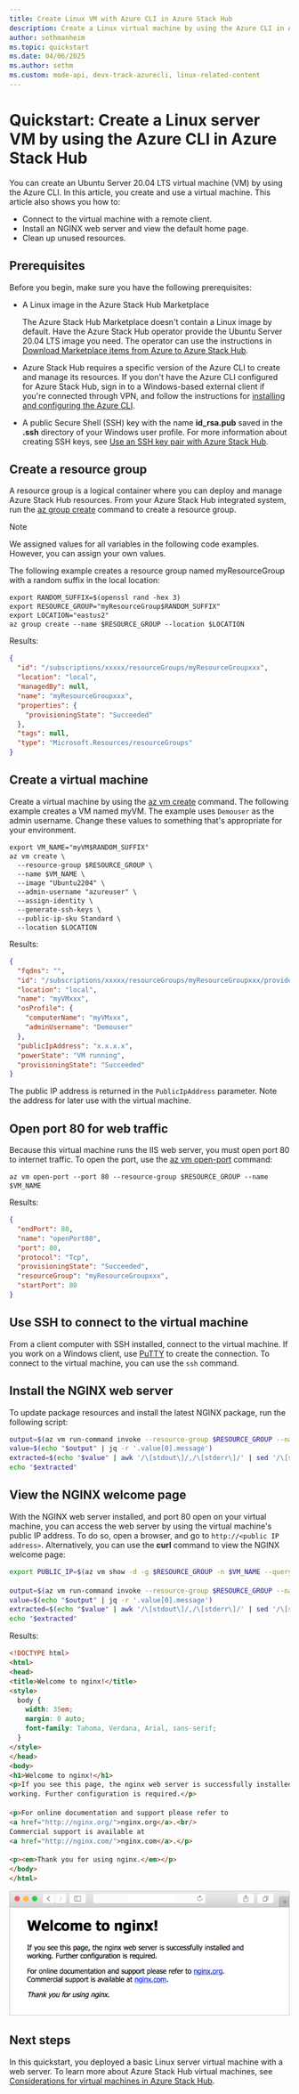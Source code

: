 ```yaml
---
title: Create Linux VM with Azure CLI in Azure Stack Hub 
description: Create a Linux virtual machine by using the Azure CLI in Azure Stack Hub.
author: sethmanheim
ms.topic: quickstart
ms.date: 04/06/2025
ms.author: sethm
ms.custom: mode-api, devx-track-azurecli, linux-related-content
---
```


# Quickstart: Create a Linux server VM by using the Azure CLI in Azure Stack Hub

You can create an Ubuntu Server 20.04 LTS virtual machine (VM) by using the Azure CLI. In this article, you create and use a virtual machine. This article also shows you how to:

* Connect to the virtual machine with a remote client.
* Install an NGINX web server and view the default home page.
* Clean up unused resources.

## Prerequisites

Before you begin, make sure you have the following prerequisites:

* A Linux image in the Azure Stack Hub Marketplace

   The Azure Stack Hub Marketplace doesn't contain a Linux image by default. Have the Azure Stack Hub operator provide the Ubuntu Server 20.04 LTS image you need. The operator can use the instructions in [Download Marketplace items from Azure to Azure Stack Hub](../operator/azure-stack-download-azure-marketplace-item.md).

* Azure Stack Hub requires a specific version of the Azure CLI to create and manage its resources. If you don't have the Azure CLI configured for Azure Stack Hub, sign in to a Windows-based external client if you're connected through VPN, and follow the instructions for [installing and configuring the Azure CLI](azure-stack-version-profiles-azurecli2.md).

* A public Secure Shell (SSH) key with the name **id_rsa.pub** saved in the **.ssh** directory of your Windows user profile. For more information about creating SSH keys, see [Use an SSH key pair with Azure Stack Hub](azure-stack-dev-start-howto-ssh-public-key.md).

## Create a resource group

A resource group is a logical container where you can deploy and manage Azure Stack Hub resources. From your Azure Stack Hub integrated system, run the [az group create](/cli/azure/group#az-group-create) command to create a resource group.

> [!NOTE]
> We assigned values for all variables in the following code examples. However, you can assign your own values.

The following example creates a resource group named myResourceGroup with a random suffix in the local location:

```azurecli
export RANDOM_SUFFIX=$(openssl rand -hex 3)
export RESOURCE_GROUP="myResourceGroup$RANDOM_SUFFIX"
export LOCATION="eastus2"
az group create --name $RESOURCE_GROUP --location $LOCATION
```

Results:

<!-- expected_similarity=0.3 -->
```JSON
{
  "id": "/subscriptions/xxxxx/resourceGroups/myResourceGroupxxx",
  "location": "local",
  "managedBy": null,
  "name": "myResourceGroupxxx",
  "properties": {
    "provisioningState": "Succeeded"
  },
  "tags": null,
  "type": "Microsoft.Resources/resourceGroups"
}
```

## Create a virtual machine

Create a virtual machine by using the [az vm create](/cli/azure/vm#az-vm-create) command. The following example creates a VM named myVM. The example uses `Demouser` as the admin username. Change these values to something that's appropriate for your environment.

```azurecli
export VM_NAME="myVM$RANDOM_SUFFIX"
az vm create \
  --resource-group $RESOURCE_GROUP \
  --name $VM_NAME \
  --image "Ubuntu2204" \
  --admin-username "azureuser" \
  --assign-identity \
  --generate-ssh-keys \
  --public-ip-sku Standard \
  --location $LOCATION
```

Results:

<!-- expected_similarity=0.3 -->
```JSON
{
  "fqdns": "",
  "id": "/subscriptions/xxxxx/resourceGroups/myResourceGroupxxx/providers/Microsoft.Compute/virtualMachines/myVMxxx",
  "location": "local",
  "name": "myVMxxx",
  "osProfile": {
    "computerName": "myVMxxx",
    "adminUsername": "Demouser"
  },
  "publicIpAddress": "x.x.x.x",
  "powerState": "VM running",
  "provisioningState": "Succeeded"
}
```

The public IP address is returned in the `PublicIpAddress` parameter. Note the address for later use with the virtual machine.

## Open port 80 for web traffic

Because this virtual machine runs the IIS web server, you must open port 80 to internet traffic. To open the port, use the [az vm open-port](/cli/azure/vm) command:

```azurecli
az vm open-port --port 80 --resource-group $RESOURCE_GROUP --name $VM_NAME
```

Results:

```JSON
{
  "endPort": 80,
  "name": "openPort80",
  "port": 80,
  "protocol": "Tcp",
  "provisioningState": "Succeeded",
  "resourceGroup": "myResourceGroupxxx",
  "startPort": 80
}
```

## Use SSH to connect to the virtual machine

From a client computer with SSH installed, connect to the virtual machine. If you work on a Windows client, use [PuTTY](https://www.putty.org/) to create the connection. To connect to the virtual machine, you can use the `ssh` command.

## Install the NGINX web server

To update package resources and install the latest NGINX package, run the following script:

```bash
output=$(az vm run-command invoke --resource-group $RESOURCE_GROUP --name $VM_NAME --command-id RunShellScript --scripts 'apt-get -y install nginx')
value=$(echo "$output" | jq -r '.value[0].message')
extracted=$(echo "$value" | awk '/\[stdout\]/,/\[stderr\]/' | sed '/\[stdout\]/d' | sed '/\[stderr\]/d')
echo "$extracted"
```

## View the NGINX welcome page

With the NGINX web server installed, and port 80 open on your virtual machine, you can access the web server by using the virtual machine's public IP address. To do so, open a browser, and go to `http://<public IP address>`. Alternatively, you can use the **curl** command to view the NGINX welcome page:

```bash
export PUBLIC_IP=$(az vm show -d -g $RESOURCE_GROUP -n $VM_NAME --query publicIps -o tsv)

output=$(az vm run-command invoke --resource-group $RESOURCE_GROUP --name $VM_NAME --command-id RunShellScript --scripts 'curl -v http://localhost')
value=$(echo "$output" | jq -r '.value[0].message')
extracted=$(echo "$value" | awk '/\[stdout\]/,/\[stderr\]/' | sed '/\[stdout\]/d' | sed '/\[stderr\]/d')
echo "$extracted"
```

Results:

<!-- expected_similarity=0.3 -->
```HTML
<!DOCTYPE html>
<html>
<head>
<title>Welcome to nginx!</title>
<style>
  body {
    width: 35em;
    margin: 0 auto;
    font-family: Tahoma, Verdana, Arial, sans-serif;
  }
</style>
</head>
<body>
<h1>Welcome to nginx!</h1>
<p>If you see this page, the nginx web server is successfully installed and
working. Further configuration is required.</p>

<p>For online documentation and support please refer to
<a href="http://nginx.org/">nginx.org</a>.<br/>
Commercial support is available at
<a href="http://nginx.com/">nginx.com</a>.</p>

<p><em>Thank you for using nginx.</em></p>
</body>
</html>
```

![The NGINX web server Welcome page](./media/azure-stack-quick-create-vm-linux-cli/nginx.png)

## Next steps

In this quickstart, you deployed a basic Linux server virtual machine with a web server. To learn more about Azure Stack Hub virtual machines, see [Considerations for virtual machines in Azure Stack Hub](azure-stack-vm-considerations.md).